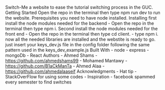 Switch-Me
    a website to ease the tutorial switching process in the GUC.
Getting Started
    Open the repo in the terminal then type npm run dev to run the website.
Prerequisites
    you need to have node installed.
Installing
    first install the node modules needed for the backend 
        - Open the repo in the terminal then type npm i.
    Second install the node modules needed for the front end
        - Open the repo in the terminal then type cd client.
        - type npm i.
    now all the needed libraries are installed and the webstite is ready to go.
    just insert your keys_dev.js file in the config folder following the same pattern used in the keys_dev_example.js
Built With
    - node
    - express
    - mongoDb
    - React
Authors
    - Ahmed Shams - https://github.com/ahmedshams99
    - Mohamed Mantawy - https://github.com/B1aCkManTa
    - Ahmed Alaa - https://github.com/ahmedalaaseif
Acknowledgments
    - Hat tip - StackOverFlow for using some codes
    - Inspiration - facebook spammed every semester to find switches